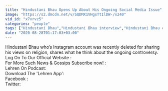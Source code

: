 ```yaml
---
title: "Hindustani Bhau Opens Up About His Ongoing Social Media Issue"
image: "https://s2.dmcdn.net/v/SQDMX1VHgsTtIlDW-/x240"
vid_id: "x7vrvz5"
categories: "people"
tags: ["Hindustani Bhau","Hindustani Bhau interview","Hindustani Bhau controversy"]
date: "2020-08-28T01:17:03+03:00"
---
```

Hindustani Bhau who’s Instagram account was recently deleted for sharing his views on religion, shares what he think about the ongoing controversy.  <br>Log On To Our Official Website :   <br>For More Such News &amp; Gossips Subscribe now! :   <br>Lehren On Podcast:   <br>Download The 'Lehren App':   <br>Facebook :   <br>Twitter: 
